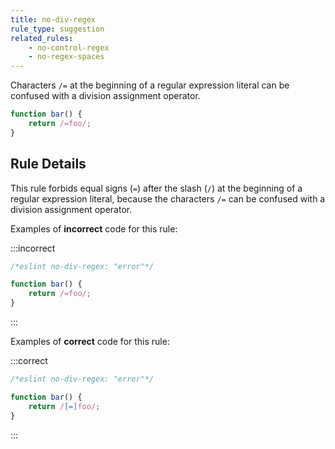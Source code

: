 ```yaml
---
title: no-div-regex
rule_type: suggestion
related_rules:
    - no-control-regex
    - no-regex-spaces
---
```


Characters `/=` at the beginning of a regular expression literal can be confused with a division assignment operator.

```js
function bar() {
    return /=foo/;
}
```

## Rule Details

This rule forbids equal signs (`=`) after the slash (`/`) at the beginning of a regular expression literal, because the characters `/=` can be confused with a division assignment operator.

Examples of **incorrect** code for this rule:

:::incorrect

```js
/*eslint no-div-regex: "error"*/

function bar() {
    return /=foo/;
}
```

:::

Examples of **correct** code for this rule:

:::correct

```js
/*eslint no-div-regex: "error"*/

function bar() {
    return /[=]foo/;
}
```

:::
